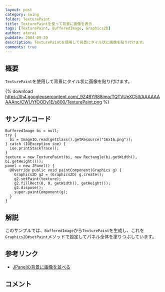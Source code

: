 ```yaml
---
layout: post
category: swing
folder: TexturePaint
title: TexturePaintを使って背景に画像を表示
tags: [TexturePaint, BufferedImage, Graphics2D]
author: aterai
pubdate: 2004-09-20
description: TexturePaintを使用して背景にタイル状に画像を貼り付けます。
comments: true
---
```

## 概要
`TexturePaint`を使用して背景にタイル状に画像を貼り付けます。

{% download https://lh4.googleusercontent.com/_9Z4BYR88imo/TQTVUeXC5lI/AAAAAAAAAnc/CWUYfOODy1E/s800/TexturePaint.png %}

## サンプルコード
<pre class="prettyprint"><code>BufferedImage bi = null;
try {
  bi = ImageIO.read(getClass().getResource("16x16.png"));
} catch (IOException ioe) {
  ioe.printStackTrace();
}
texture = new TexturePaint(bi, new Rectangle(bi.getWidth(), bi.getHeight()));
panel = new JPanel() {
  @Override public void paintComponent(Graphics g) {
    Graphics2D g2 = (Graphics2D) g.create();
    g2.setPaint(texture);
    g2.fillRect(0, 0, getWidth(), getHeight());
    g2.dispose();
    super.paintComponent(g);
  }
}
</code></pre>

## 解説
このサンプルでは、`BufferedImage`から`TexturePaint`を生成し、これを`Graphics2D#setPaint`メソッドで設定してパネル全体を塗りつぶしています。

## 参考リンク
- [JPanelの背景に画像を並べる](http://ateraimemo.com/Swing/BackgroundImage.html)

<!-- dummy comment line for breaking list -->

## コメント
